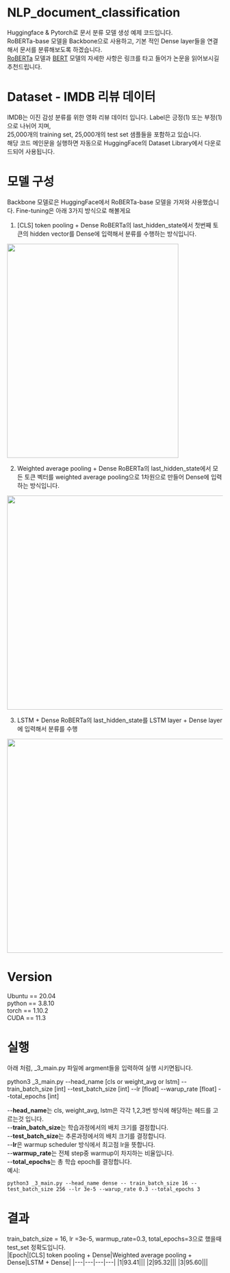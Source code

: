 # NLP_document_classification
Huggingface &amp; Pytorch로 문서 분류 모델 생성 예제 코드입니다.  
RoBERTa-base 모델을 Backbone으로 사용하고, 기본 적인 Dense layer들을 연결해서 문서를 분류해보도록 하겠습니다.  
[RoBERTa](https://arxiv.org/abs/1907.11692) 모델과 [BERT](https://arxiv.org/abs/1810.04805) 모델의 자세한 사항은 링크를 타고 들어가 논문을 읽어보시길 추천드립니다.  

# Dataset - IMDB 리뷰 데이터
IMDB는 이진 감성 분류를 위한 영화 리뷰 데이터 입니다. 
Label은 긍정(1) 또는 부정(1)으로 나뉘어 지며,  
25,000개의 training set, 25,000개의 test set 샘플들을 포함하고 있습니다.  
해당 코드 메인문을 실행하면 자동으로 HuggingFace의 Dataset Library에서 다운로드되어 사용됩니다.

# 모델 구성
Backbone 모델로은 HuggingFace에서 RoBERTa-base 모델을 가져와 사용했습니다.
Fine-tuning은 아래 3가지 방식으로 해볼게요

1. [CLS] token pooling + Dense
RoBERTa의 last_hidden_state에서 첫번째 토큰의 hidden vector를 Dense에 입력해서 분류를 수행하는 방식입니다.

<img src="https://user-images.githubusercontent.com/87703352/156522668-beaf45da-b150-4af8-b5da-3ea5fad4eaab.png" width="400" height="500">

2. Weighted average pooling + Dense
RoBERTa의 last_hidden_state에서 모든 토큰 벡터를 weighted average pooling으로 1차원으로 만들어 Dense에 입력하는 방식입니다.

<img src="https://user-images.githubusercontent.com/87703352/156523926-ead773aa-add5-4cb1-8bc9-ccf92c02c957.png" width="700" height="500">

3. LSTM + Dense
RoBERTa의 last_hidden_state를 LSTM layer + Dense layer에 입력해서 분류를 수행
<img src="https://user-images.githubusercontent.com/87703352/156526848-8a980d7a-3616-4dcd-8c6f-3825adda8a55.png" width="700" height="500">

# Version
Ubuntu == 20.04  
python == 3.8.10  
torch == 1.10.2  
CUDA == 11.3  

# 실행
아래 처럼, _3_main.py 파일에 argment들을 입력하여 실행 시키면됩니다.  
  
python3 _3_main.py --head_name [cls or weight_avg or lstm] -- train_batch_size [int] --test_batch_size [int] --lr [float] --warup_rate [float] --total_epochs [int]  
  
--**head_name**는 cls, weight_avg, lstm은 각각 1,2,3번 방식에 해당하는 헤드를 고르는것 입니다.  
--**train_batch_size**는 학습과정에서의 배치 크기를 결정합니다.  
--**test_batch_size**는 추론과정에서의 배치 크기를 결정합니다.  
--**lr**은 warmup scheduler 방식에서 최고점 lr을 뜻합니다.  
--**warmup_rate**는 전체 step중 warmup이 차지하는 비율입니다.  
--**total_epochs**는 총 학습 epoch를 결정합니다.  
예시:  
```
python3 _3_main.py --head_name dense -- train_batch_size 16 --test_batch_size 256 --lr 3e-5 --warup_rate 0.3 --total_epochs 3
```

# 결과
train_batch_size = 16, lr =3e-5, warmup_rate=0.3, total_epochs=3으로 했을때 test_set 정확도입니다.  
|Epoch|[CLS] token pooling + Dense|Weighted average pooling + Dense|LSTM + Dense|
|---|---|---|---|
|1|93.41|||
|2|95.32|||
|3|95.60|||
